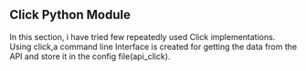 ## Click Python Module
In this section, i have tried few repeatedly used Click implementations.
Using click,a command line Interface is created for getting the data from the API and store it in the config file(api_click).


